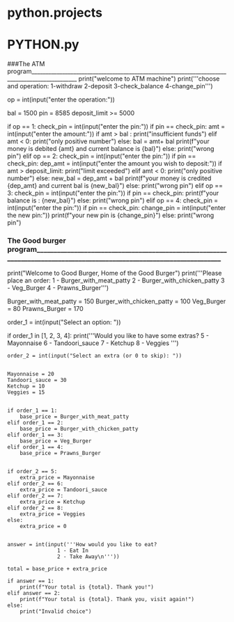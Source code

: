 # python.projects

# PYTHON.py

###The ATM program_______________________________________________________________________________________________
print("welcome to ATM machine")
print('''choose and operation:
       1-withdraw
       2-deposit
       3-check_balance
       4-change_pin''')

op = int(input("enter the operation:"))

bal = 1500
pin = 8585
deposit_limit  >= 5000

if op == 1:
    check_pin = int(input("enter the pin:"))
    if pin == check_pin:
        amt = int(input("enter the amount:"))
        if amt > bal :
         print("insufficient funds")
        elif amt < 0:
         print("only positive number")
        else:
          bal = amt+ bal
          print(f"your money is debited {amt} and  current balance is {bal}")
    else:
           print("wrong pin")
elif op == 2:
    check_pin = int(input("enter the pin:"))
    if pin == check_pin:
        dep_amt = int(input("enter the amount you wish to deposit:"))
        if amt > deposit_limit:
            print("limit exceeded")
        elif amt < 0:
            print("only positive number")
        else:
            new_bal = dep_amt + bal
            print(f"your money is credited {dep_amt} and current bal is {new_bal}")
    else:
        print("wrong pin")
elif op == 3:
    check_pin = int(input("enter the pin:"))
    if pin == check_pin:
        print(f"your balance is : {new_bal}")
    else:
        print("wrong pin")
elif op == 4:
    check_pin = int(input("enter the pin:"))
    if pin == check_pin:
        change_pin = int(input("enter the new pin:"))
        print(f"your new pin is {change_pin}")
    else:
        print("wrong pin")


### The Good burger program_______________________________________________________________________________________________________________________

print("Welcome to Good Burger, Home of the Good Burger")
print('''Please place an order:
        1 - Burger_with_meat_patty 
        2 - Burger_with_chicken_patty 
        3 - Veg_Burger 
        4 - Prawns_Burger''')


Burger_with_meat_patty = 150
Burger_with_chicken_patty = 100
Veg_Burger = 80
Prawns_Burger = 170


order_1 = int(input("Select an option: "))

if order_1 in [1, 2, 3, 4]:
    print('''Would you like to have some extras?
            5 - Mayonnaise 
            6 - Tandoori_sauce 
            7 - Ketchup 
            8 - Veggies ''')

    order_2 = int(input("Select an extra (or 0 to skip): "))

    
    Mayonnaise = 20
    Tandoori_sauce = 30
    Ketchup = 10
    Veggies = 15

    
    if order_1 == 1:
        base_price = Burger_with_meat_patty
    elif order_1 == 2:
        base_price = Burger_with_chicken_patty
    elif order_1 == 3:
        base_price = Veg_Burger
    elif order_1 == 4:
        base_price = Prawns_Burger

    
    if order_2 == 5:
        extra_price = Mayonnaise
    elif order_2 == 6:
        extra_price = Tandoori_sauce
    elif order_2 == 7:
        extra_price = Ketchup
    elif order_2 == 8:
        extra_price = Veggies
    else:
        extra_price = 0  

    
    answer = int(input('''How would you like to eat?
                    1 - Eat In
                    2 - Take Away\n'''))

    total = base_price + extra_price

    if answer == 1:
        print(f"Your total is {total}. Thank you!")
    elif answer == 2:
        print(f"Your total is {total}. Thank you, visit again!")
    else:
        print("Invalid choice")

